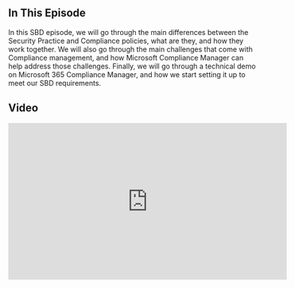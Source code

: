 ## In This Episode

In this SBD episode, we will go through the main differences between the Security Practice and Compliance policies, what are they, and how they work together. We will also go through the main challenges that come with Compliance management, and how Microsoft Compliance Manager can help address those challenges. Finally, we will go through a technical demo on Microsoft 365 Compliance Manager, and how we start setting it up to meet our SBD requirements.

## Video

<iframe width="560" height="315" src="https://www.youtube-nocookie.com/embed/XaBnjGK9pDM" title="YouTube video player" frameborder="0" allow="accelerometer; autoplay; clipboard-write; encrypted-media; gyroscope; picture-in-picture" allowfullscreen></iframe>
